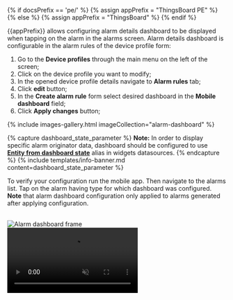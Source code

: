 {% if docsPrefix == 'pe/' %}
{% assign appPrefix = "ThingsBoard PE" %}
{% else %}
{% assign appPrefix = "ThingsBoard" %}
{% endif %}

{{appPrefix}} allows configuring alarm details dashboard to be displayed when tapping on the alarm in the alarms screen.
Alarm details dashboard is configurable in the alarm rules of the device profile form:

1. Go to the **Device profiles** through the main menu on the left of the screen;
2. Click on the device profile you want to modify;
3. In the opened device profile details navigate to **Alarm rules** tab;
4. Click **edit** button;
5. In the **Create alarm rule** form select desired dashboard in the **Mobile dashboard** field;
6. Click **Apply changes** button;

{% include images-gallery.html imageCollection="alarm-dashboard" %}

{% capture dashboard_state_parameter %}
**Note:** In order to display specific alarm originator data, dashboard should be configured to use [**Entity from dashboard state**](/docs/{{docsPrefix}}user-guide/ui/aliases/#entity-from-dashboard-state) alias in widgets datasources.
{% endcapture %}
{% include templates/info-banner.md content=dashboard_state_parameter %}

To verify your configuration run the mobile app. Then navigate to the alarms list. Tap on the alarm having type for which dashboard was configured.
**Note** that alarm dashboard configuration only applied to alarms generated after applying configuration.

<br>

<div style="display: flex;">
    <div class="mobile-frame ios">
        <div class="phone-shadow right"></div>
        <div class="frame-image">
            <img src="/images/mobile/{{docsPrefix}}alarm-dashboard-frame.png" alt="Alarm dashboard frame">
        </div>
        <div class="frame-video">
            <video autoplay loop preload="auto" muted playsinline>
                 <source src="https://docs.sensef.ru/video/mobile/{{docsPrefix}}alarm-dashboard.mp4" type="video/mp4">
                 <source src="https://docs.sensef.ru/video/mobile/{{docsPrefix}}alarm-dashboard.webm" type="video/webm">
            </video>
        </div>
    </div>
</div>

